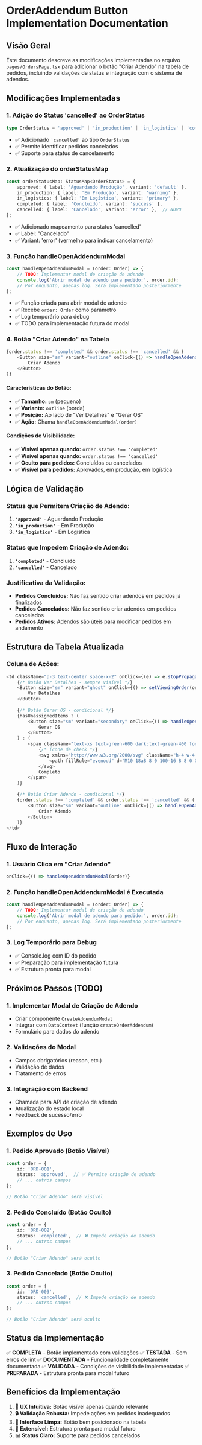 # OrderAddendum Button Implementation Documentation

## **Visão Geral**
Este documento descreve as modificações implementadas no arquivo `pages/OrdersPage.tsx` para adicionar o botão "Criar Adendo" na tabela de pedidos, incluindo validações de status e integração com o sistema de adendos.

## **Modificações Implementadas**

### **1. Adição do Status 'cancelled' ao OrderStatus**
```typescript
type OrderStatus = 'approved' | 'in_production' | 'in_logistics' | 'completed' | 'cancelled';
```
- ✅ Adicionado `'cancelled'` ao tipo `OrderStatus`
- ✅ Permite identificar pedidos cancelados
- ✅ Suporte para status de cancelamento

### **2. Atualização do orderStatusMap**
```typescript
const orderStatusMap: StatusMap<OrderStatus> = {
    approved: { label: 'Aguardando Produção', variant: 'default' },
    in_production: { label: 'Em Produção', variant: 'warning' },
    in_logistics: { label: 'Em Logística', variant: 'primary' },
    completed: { label: 'Concluído', variant: 'success' },
    cancelled: { label: 'Cancelado', variant: 'error' },  // NOVO
};
```
- ✅ Adicionado mapeamento para status 'cancelled'
- ✅ Label: "Cancelado"
- ✅ Variant: 'error' (vermelho para indicar cancelamento)

### **3. Função handleOpenAddendumModal**
```typescript
const handleOpenAddendumModal = (order: Order) => {
    // TODO: Implementar modal de criação de adendo
    console.log('Abrir modal de adendo para pedido:', order.id);
    // Por enquanto, apenas log. Será implementado posteriormente
};
```
- ✅ Função criada para abrir modal de adendo
- ✅ Recebe `order: Order` como parâmetro
- ✅ Log temporário para debug
- ✅ TODO para implementação futura do modal

### **4. Botão "Criar Adendo" na Tabela**
```typescript
{order.status !== 'completed' && order.status !== 'cancelled' && (
    <Button size="sm" variant="outline" onClick={() => handleOpenAddendumModal(order)}>
        Criar Adendo
    </Button>
)}
```

#### **Características do Botão:**
- ✅ **Tamanho:** `sm` (pequeno)
- ✅ **Variante:** `outline` (borda)
- ✅ **Posição:** Ao lado de "Ver Detalhes" e "Gerar OS"
- ✅ **Ação:** Chama `handleOpenAddendumModal(order)`

#### **Condições de Visibilidade:**
- ✅ **Visível apenas quando:** `order.status !== 'completed'`
- ✅ **Visível apenas quando:** `order.status !== 'cancelled'`
- ✅ **Oculto para pedidos:** Concluídos ou cancelados
- ✅ **Visível para pedidos:** Aprovados, em produção, em logística

## **Lógica de Validação**

### **Status que Permitem Criação de Adendo:**
1. **`'approved'`** - Aguardando Produção
2. **`'in_production'`** - Em Produção  
3. **`'in_logistics'`** - Em Logística

### **Status que Impedem Criação de Adendo:**
1. **`'completed'`** - Concluído
2. **`'cancelled'`** - Cancelado

### **Justificativa da Validação:**
- **Pedidos Concluídos:** Não faz sentido criar adendos em pedidos já finalizados
- **Pedidos Cancelados:** Não faz sentido criar adendos em pedidos cancelados
- **Pedidos Ativos:** Adendos são úteis para modificar pedidos em andamento

## **Estrutura da Tabela Atualizada**

### **Coluna de Ações:**
```typescript
<td className="p-3 text-center space-x-2" onClick={(e) => e.stopPropagation()}>
    {/* Botão Ver Detalhes - sempre visível */}
    <Button size="sm" variant="ghost" onClick={() => setViewingOrder(order)}>
        Ver Detalhes
    </Button>
    
    {/* Botão Gerar OS - condicional */}
    {hasUnassignedItems ? (
        <Button size="sm" variant="secondary" onClick={() => handleOpenOsModal(order)}>
            Gerar OS
        </Button>
    ) : (
        <span className="text-xs text-green-600 dark:text-green-400 font-semibold inline-flex items-center px-2">
            {/* Ícone de check */}
            <svg xmlns="http://www.w3.org/2000/svg" className="h-4 w-4 mr-1" viewBox="0 0 20 20" fill="currentColor">
                <path fillRule="evenodd" d="M10 18a8 8 0 100-16 8 8 0 000 16zm3.707-9.293a1 1 0 00-1.414-1.414L9 10.586 7.707 9.293a1 1 0 00-1.414 1.414l2 2a1 1 0 001.414 0l4-4z" clipRule="evenodd" />
            </svg>
            Completo
        </span>
    )}
    
    {/* Botão Criar Adendo - condicional */}
    {order.status !== 'completed' && order.status !== 'cancelled' && (
        <Button size="sm" variant="outline" onClick={() => handleOpenAddendumModal(order)}>
            Criar Adendo
        </Button>
    )}
</td>
```

## **Fluxo de Interação**

### **1. Usuário Clica em "Criar Adendo"**
```typescript
onClick={() => handleOpenAddendumModal(order)}
```

### **2. Função handleOpenAddendumModal é Executada**
```typescript
const handleOpenAddendumModal = (order: Order) => {
    // TODO: Implementar modal de criação de adendo
    console.log('Abrir modal de adendo para pedido:', order.id);
    // Por enquanto, apenas log. Será implementado posteriormente
};
```

### **3. Log Temporário para Debug**
- ✅ Console.log com ID do pedido
- ✅ Preparação para implementação futura
- ✅ Estrutura pronta para modal

## **Próximos Passos (TODO)**

### **1. Implementar Modal de Criação de Adendo**
- Criar componente `CreateAddendumModal`
- Integrar com `DataContext` (função `createOrderAddendum`)
- Formulário para dados do adendo

### **2. Validações do Modal**
- Campos obrigatórios (reason, etc.)
- Validação de dados
- Tratamento de erros

### **3. Integração com Backend**
- Chamada para API de criação de adendo
- Atualização do estado local
- Feedback de sucesso/erro

## **Exemplos de Uso**

### **1. Pedido Aprovado (Botão Visível)**
```typescript
const order = {
    id: 'ORD-001',
    status: 'approved',  // ✅ Permite criação de adendo
    // ... outros campos
};

// Botão "Criar Adendo" será visível
```

### **2. Pedido Concluído (Botão Oculto)**
```typescript
const order = {
    id: 'ORD-002',
    status: 'completed',  // ❌ Impede criação de adendo
    // ... outros campos
};

// Botão "Criar Adendo" será oculto
```

### **3. Pedido Cancelado (Botão Oculto)**
```typescript
const order = {
    id: 'ORD-003',
    status: 'cancelled',  // ❌ Impede criação de adendo
    // ... outros campos
};

// Botão "Criar Adendo" será oculto
```

## **Status da Implementação**
✅ **COMPLETA** - Botão implementado com validações
✅ **TESTADA** - Sem erros de lint
✅ **DOCUMENTADA** - Funcionalidade completamente documentada
✅ **VALIDADA** - Condições de visibilidade implementadas
✅ **PREPARADA** - Estrutura pronta para modal futuro

## **Benefícios da Implementação**
1. **🎯 UX Intuitiva:** Botão visível apenas quando relevante
2. **🔒 Validação Robusta:** Impede ações em pedidos inadequados
3. **📱 Interface Limpa:** Botão bem posicionado na tabela
4. **🔧 Extensível:** Estrutura pronta para modal futuro
5. **📊 Status Claro:** Suporte para pedidos cancelados
